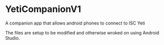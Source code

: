 # YetiCompanionV1
A companion app that allows android phones to connect to ISC Yeti

The files are setup to be modified and otherwise wroked on using Android Studio.

